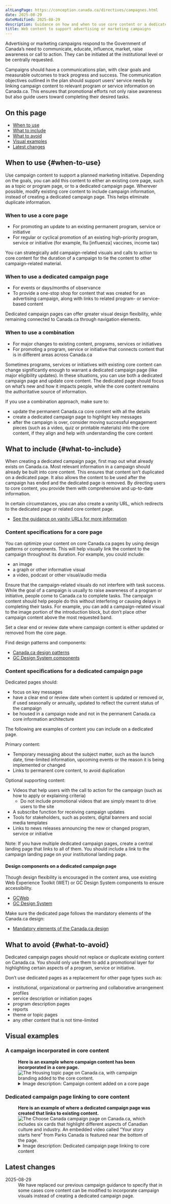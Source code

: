 ```yaml
---
altLangPage: https://conception.canada.ca/directives/campagnes.html
date: 2025-08-29
dateModified: 2025-08-29
description: Guidance on how and when to use core content or a dedicated page for a campaign.
title: Web content to support advertising or marketing campaigns
---
```


Advertising or marketing campaigns respond to the Government of Canada’s need to communicate, educate, influence, market, raise awareness or call to action. They can be initiated at the institutional level or be centrally requested.

Campaigns should have a communications plan, with clear goals and measurable outcomes to track progress and success. The communication objectives outlined in the plan should support users’ service needs by linking campaign content to relevant program or service information on Canada.ca. This ensures that promotional efforts not only raise awareness but also guide users toward completing their desired tasks.

## On this page

* [When to use](#when-to-use)
* [What to include](#what-to-include)
* [What to avoid](#what-to-avoid)
* [Visual examples](#visual-examples)
* [Latest changes](#latest-changes)

## When to use  {#when-to-use}

Use campaign content to support a planned marketing initiative. Depending on the goals, you can add this content to either an existing core page, such as a topic or program page, or to a dedicated campaign page. Wherever possible, modify existing core content to include campaign information, instead of creating a dedicated campaign page. This helps eliminate duplicate information.

### When to use a core page

* For promoting an update to an existing permanent program, service or initiative
* For regular or cyclical promotion of an existing high-priority program, service or initiative (for example, flu [influenza] vaccines, income tax)

You can strategically add campaign-related visuals and calls to action to core content for the duration of a campaign to tie the content to other campaign-related material.

### When to use a dedicated campaign page

* For events or days/months of observance
* To provide a one-stop shop for content that was created for an advertising campaign, along with links to related program- or service-based content

Dedicated campaign pages can offer greater visual design flexibility, while remaining connected to Canada.ca through navigation elements.

### When to use a combination

* For major changes to existing content, programs, services or initiatives
* For promoting a program, service or initiative that connects content that is in different areas across Canada.ca

Sometimes programs, services or initiatives with existing core content can change significantly enough to warrant a dedicated campaign page (like major eligibility updates). In these situations, you can use both a dedicated campaign page and update core content. The dedicated page should focus on what’s new and how it impacts people, while the core content remains the authoritative source of information.

If you use a combination approach, make sure to:

* update the permanent Canada.ca core content with all the details
* create a dedicated campaign page to highlight key messages
* after the campaign is over, consider moving successful engagement pieces (such as a video, quiz or printable materials) into the core content, if they align and help with understanding the core content

## What to include {#what-to-include}

When creating a dedicated campaign page, first map out what already exists on Canada.ca. Most relevant information in a campaign should already be built into core content. This ensures that content isn’t duplicated on a dedicated page. It also allows the content to be used after the campaign has ended and the dedicated page is removed. By directing users to core content, you provide them with comprehensive and up-to-date information.

In certain circumstances, you can also create a vanity URL, which redirects to the dedicated page or related core content page.

* [See the guidance on vanity URLs for more information](https://design.canada.ca/specifications/mandatory-elements/domains-urls.html#du3b)

### Content specifications for a core page

You can optimize your content on core Canada.ca pages by using design patterns or components. This will help visually link the content to the campaign throughout its duration. For example, you could include:

* an image
* a graph or other informative visual
* a video, podcast or other visual/audio media

Ensure that the campaign-related visuals do not interfere with task success. While the goal of a campaign is usually to raise awareness of a program or initiative, people come to Canada.ca to complete tasks. The campaign content should help people do this without interfering or causing delays in completing their tasks. For example, you can add a campaign-related visual to the image portion of the introduction block, but don’t place other campaign content above the most requested band.

Set a clear end or review date where campaign content is either updated or removed from the core page.

Find design patterns and components:

* [Canada.ca design patterns](https://design.canada.ca/pattern-library.html)
* [GC Design System components](https://design-system.alpha.canada.ca/en/components/)

### Content specifications for a dedicated campaign page

Dedicated pages should:

* focus on key messages
* have a clear end or review date when content is updated or removed or, if used seasonally or annually, updated to reflect the current status of the campaign
* be housed in a campaign node and not in the permanent Canada.ca core information architecture

The following are examples of content you can include on a dedicated page.

Primary content:

* Temporary messaging about the subject matter, such as the launch date, time-limited information, upcoming events or the reason it is being implemented or changed
* Links to permanent core content, to avoid duplication

Optional supporting content:

* Videos that help users with the call to action for the campaign (such as how to apply or explaining criteria)
  * Do not include promotional videos that are simply meant to drive users to the site
* A subscribe function for receiving campaign updates
* Tools for stakeholders, such as posters, digital banners and social media templates
* Links to news releases announcing the new or changed program, service or initiative

Note: If you have multiple dedicated campaign pages, create a central landing page that links to all of them. You should include a link to the campaign landing page on your institutional landing page.

#### Design components on a dedicated campaign page

Though design flexibility is encouraged in the content area, use existing Web Experience Toolkit (WET) or GC Design System components to ensure accessibility.

* [GCWeb](https://wet-boew.github.io/GCWeb/index-en.html)
* [GC Design System](https://design-system.alpha.canada.ca)

Make sure the dedicated page follows the mandatory elements of the Canada.ca design:

* [Mandatory elements of the Canada.ca design](https://design.canada.ca/specifications/mandatory-elements.html)

## What to avoid   {#what-to-avoid}

Dedicated campaign pages should not replace or duplicate existing content on Canada.ca. You should only use them to add a promotional layer for highlighting certain aspects of a program, service or initiative.

Don’t use dedicated pages as a replacement for other page types such as:

* institutional, organizational or partnering and collaborative arrangement profiles
* service description or initiation pages
* program description pages
* reports
* theme or topic pages
* any other content that is not time-limited

## Visual examples

### A campaign incorporated in core content

<div class="pattern-demo mrgn-tp-md mrgn-bttm-md">
  <figure class="mrgn-tp-md mrgn-bttm-lg">
    <figcaption><b>Here is an example where campaign content has been incorporated in a core page.</b></figcaption>
    <img src="./images/campaigns-image1.png" class="img-responsive" alt="The Housing topic page on Canada.ca, with campaign branding added to the core content.">
    <details>
      <summary class="wb-toggle" data-toggle="{ &quot;print&quot;: &quot;on&quot; }">Image description: Campaign content added on a core page</summary>
      <p>An image with the campaign branding was added to the image space in the introduction block in this mock-up of the Housing topic page. Campaign content was also added to the flexible space, which is the bottom portion of the page above the footer. The campaign content includes a video about affordable housing, as well as a description and image of Canada’s Housing Plan, with a link to download the plan.</p>
    </details>
  </figure>
</div>

### Dedicated campaign page linking to core content

<div class="pattern-demo mrgn-tp-md mrgn-bttm-md">
  <figure class="mrgn-tp-md mrgn-bttm-lg">
    <figcaption><b>Here is an example of where a dedicated campaign page was created that links to existing content.</b></figcaption>
    <img src="./images/campaigns-image2.png" class="img-responsive" alt="The Choose Canada campaign page on Canada.ca, which includes six cards that highlight different aspects of Canadian culture and industry. An embedded video called “Your story starts here” from Parks Canada is featured near the bottom of the page.">
    <details>
      <summary class="wb-toggle" data-toggle="{ &quot;print&quot;: &quot;on&quot; }">Image description: Dedicated campaign page linking to core content</summary>
      <p>Choose Canada is an example of a dedicated campaign page that links to six existing pages, which are a combination of core content and other campaigns. The content for each is highlighted in cards with images. It also includes a feature for Parks Canada, with a promotional video.</p>
    </details>
  </figure>
</div>

## Latest changes

<dl class="dl-horizontal">
  <dt><time>2025-08-29</time></dt>
  <dd>We have replaced our previous campaign guidance to specify that in some cases core content can be modified to incorporate campaign visuals instead of creating a dedicated campaign page.</dd>
</dl>
